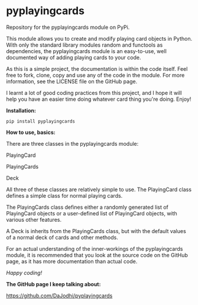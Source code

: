 # pyplayingcards
Repository for the pyplayingcards module on PyPi.

This module allows you to create and modify playing card objects in Python. With only the standard library modules random and functools as dependencies, the pyplayingcards module is an easy-to-use, well documented way of adding playing cards to your code.

As this is a simple project, the documentation is within the code itself. Feel free to fork, clone, copy and use any of the code in the module. For more information, see the LICENSE file on the GitHub page.

I learnt a lot of good coding practices from this project, and I hope it will help you have an easier time doing whatever card thing you're doing. Enjoy!

**Installation:**

`pip install pyplayingcards`

**How to use, basics:**

There are three classes in the pyplayingcards module:

PlayingCard

PlayingCards

Deck


All three of these classes are relatively simple to use.
The PlayingCard class defines a simple class for normal playing cards.

The PlayingCards class defines either a randomly generated list of PlayingCard objects or a user-defined list of PlayingCard objects, with various other features.

A Deck is inherits from the PlayingCards class, but with the default values of a normal deck of cards and other methods.


For an actual understanding of the inner-workings of the pyplayingcards module, it is recommended that you look at the source code on the GitHub page, as it has more documentation than actual code.

_Happy coding!_

**The GitHub page I keep talking about:**

https://github.com/DaJodhi/pyplayingcards
